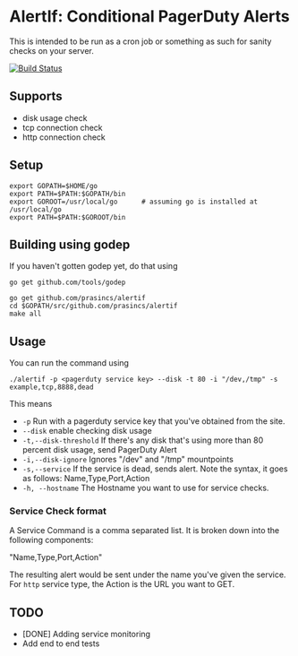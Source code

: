 # AlertIf: Conditional PagerDuty Alerts

This is intended to be run as a cron job or something as such for sanity checks on your server. 

[![Build Status](https://travis-ci.org/prasincs/alertif.svg?branch=master)](https://travis-ci.org/prasincs/alertif)


## Supports

- disk usage check
- tcp connection check
- http connection check

## Setup

```
export GOPATH=$HOME/go
export PATH=$PATH:$GOPATH/bin
export GOROOT=/usr/local/go      # assuming go is installed at /usr/local/go
export PATH=$PATH:$GOROOT/bin
```

## Building using godep

If you haven't gotten godep yet, do that using 

`go get github.com/tools/godep`

```
go get github.com/prasincs/alertif
cd $GOPATH/src/github.com/prasincs/alertif
make all
```


## Usage

You can run the command using 

`./alertif -p <pagerduty service key> --disk -t 80 -i "/dev,/tmp" -s example,tcp,8888,dead`

This means 

* `-p` Run with a pagerduty service key that you've obtained from the site.
* `--disk` enable checking disk usage
* `-t,--disk-threshold` If there's any disk that's using more than 80 percent disk usage, send PagerDuty Alert
* `-i,--disk-ignore` Ignores "/dev" and "/tmp" mountpoints
* `-s,--service` If the service is dead, sends alert. Note the syntax, it goes as follows: Name,Type,Port,Action
* `-h, --hostname` The Hostname you want to use for service checks.

### Service Check format

A Service Command is a comma separated list. It is broken down into the following components:

"Name,Type,Port,Action"

The resulting alert would be sent under the name you've given the service. For `http` service type, the Action is the URL you want to GET.

## TODO

* [DONE] Adding service monitoring
* Add end to end tests
